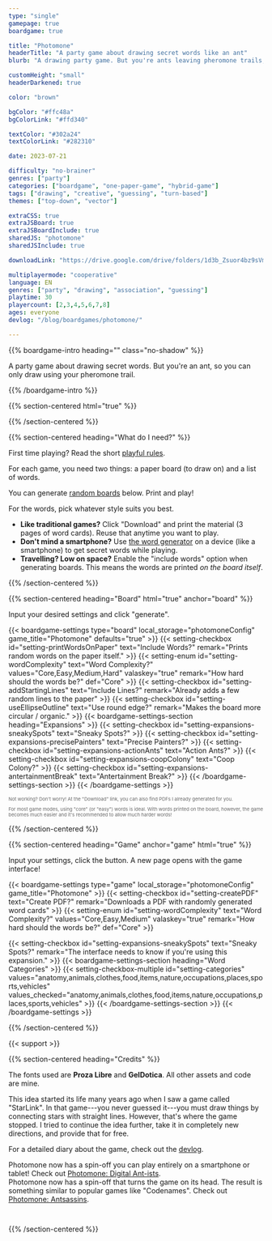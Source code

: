 ```yaml
---
type: "single"
gamepage: true
boardgame: true

title: "Photomone"
headerTitle: "A party game about drawing secret words like an ant"
blurb: "A drawing party game. But you're ants leaving pheromone trails, so drawing just became a lot harder and a lot more fun."

customHeight: "small"
headerDarkened: true

color: "brown"

bgColor: "#ffc48a"
bgColorLink: "#ffd340"

textColor: "#302a24"
textColorLink: "#282310"

date: 2023-07-21

difficulty: "no-brainer"
genres: ["party"]
categories: ["boardgame", "one-paper-game", "hybrid-game"]
tags: ["drawing", "creative", "guessing", "turn-based"]
themes: ["top-down", "vector"]

extraCSS: true
extraJSBoard: true
extraJSBoardInclude: true
sharedJS: "photomone"
sharedJSInclude: true

downloadLink: "https://drive.google.com/drive/folders/1d3b_Zsuor4bz9sVmQIdErx2p5GIYF6Nk"

multiplayermode: "cooperative"
language: EN
genres: ["party", "drawing", "association", "guessing"]
playtime: 30
playercount: [2,3,4,5,6,7,8]
ages: everyone
devlog: "/blog/boardgames/photomone/"

---
```



{{% boardgame-intro heading="" class="no-shadow" %}}

A party game about drawing secret words. But you're an ant, so you can only draw using your pheromone trail.

{{% /boardgame-intro %}}

{{% section-centered html="true" %}}

<div class="photomone-canvas" data-addui="true" data-pointradiusfactor="0.02" data-pointboundsmin="50" data-pointboundsmax="100" data-linewidthfactor="0.015" data-transparentbackground="false" inkfriendly="" data-noexpansions="true">
</div>

{{% /section-centered %}}

{{% section-centered heading="What do I need?" %}}

First time playing? Read the short [playful rules](rules).

For each game, you need two things: a paper board (to draw on) and a list of words.

You can generate [random boards](#board) below. Print and play!

For the words, pick whatever style suits you best.

* **Like traditional games?** Click "Download" and print the material (3 pages of word cards). Reuse that anytime you want to play.
* **Don't mind a smartphone?** Use [the word generator](#game) on a device (like a smartphone) to get secret words while playing.
* **Travelling? Low on space?** Enable the "include words" option when generating boards. This means the words are printed _on the board itself_.

{{% /section-centered %}}

{{% section-centered heading="Board" html="true" anchor="board" %}}

<p>Input your desired settings and click "generate".</p>

{{< boardgame-settings type="board" local_storage="photomoneConfig" game_title="Photomone" defaults="true" >}}
  {{< setting-checkbox id="setting-printWordsOnPaper" text="Include Words?" remark="Prints random words on the paper itself." >}}
  {{< setting-enum id="setting-wordComplexity" text="Word Complexity?" values="Core,Easy,Medium,Hard" valaskey="true" remark="How hard should the words be?" def="Core" >}}
  {{< setting-checkbox id="setting-addStartingLines" text="Include Lines?" remark="Already adds a few random lines to the paper" >}}
  {{< setting-checkbox id="setting-useEllipseOutline" text="Use round edge?" remark="Makes the board more circular / organic." >}}
  {{< boardgame-settings-section heading="Expansions" >}}
    {{< setting-checkbox id="setting-expansions-sneakySpots" text="Sneaky Spots?" >}}
    {{< setting-checkbox id="setting-expansions-precisePainters" text="Precise Painters?" >}}
    {{< setting-checkbox id="setting-expansions-actionAnts" text="Action Ants?" >}}
    {{< setting-checkbox id="setting-expansions-coopColony" text="Coop Colony?" >}}
    {{< setting-checkbox id="setting-expansions-antertainmentBreak" text="Antertainment Break?" >}}
  {{< /boardgame-settings-section >}}
{{< /boardgame-settings >}}

<p style="font-size:0.66em; opacity: 0.66;">Not working? Don't worry! At the "Download" link, you can also find PDFs I already generated for you.</p> 

<p style="font-size:0.66em; opacity: 0.66;">For most game modes, using "core" (or "easy") words is ideal. With words printed on the board, however, the game becomes much easier and it's recommended to allow much harder words!</p> 

{{% /section-centered %}}

{{% section-centered heading="Game" anchor="game" html="true" %}}

<p>Input your settings, click the button. A new page opens with the game interface!</p>

{{< boardgame-settings type="game" local_storage="photomoneConfig" game_title="Photomone" >}}
  {{< setting-checkbox id="setting-createPDF" text="Create PDF?" remark="Downloads a PDF with randomly generated word cards" >}}
  {{< setting-enum id="setting-wordComplexity" text="Word Complexity?" values="Core,Easy,Medium" valaskey="true" remark="How hard should the words be?" def="Core" >}}
  <!-- {{< setting-checkbox id="setting-includeNamesAndGeography" text="Include names?" remark="Adds geography and proper names of people, brands, ..." >}} -->
  {{< setting-checkbox id="setting-expansions-sneakySpots" text="Sneaky Spots?" remark="The interface needs to know if you're using this expansion." >}}
  {{< boardgame-settings-section heading="Word Categories" >}}
{{< setting-checkbox-multiple id="setting-categories" values="anatomy,animals,clothes,food,items,nature,occupations,places,sports,vehicles" values_checked="anatomy,animals,clothes,food,items,nature,occupations,places,sports,vehicles" >}}
  {{< /boardgame-settings-section >}}
{{< /boardgame-settings >}}

{{% /section-centered %}}

{{< support >}}

{{% section-centered heading="Credits" %}}

The fonts used are **Proza Libre** and **GelDotica**. All other assets and code are mine.

This idea started its life many years ago when I saw a game called "StarLink". In that game---you never guessed it---you must draw things by connecting stars with straight lines. However, that's where the game stopped. I tried to continue the idea further, take it in completely new directions, and provide that for free.

For a detailed diary about the game, check out the [devlog](/blog/boardgames/photomone).

<div class="photomone-update-block">
Photomone now has a spin-off you can play entirely on a smartphone or tablet! Check out <a href="https://pandaqi.com/photomone-digital-antists/">Photomone: Digital Ant-ists</a>.
</div>

<div class="photomone-update-block" style="margin-bottom: 3em;">
Photomone now has a spin-off that turns the game on its head. The result is something similar to popular games like "Codenames". Check out <a href="https://pandaqi.com/photomone-antsassins/">Photomone: Antsassins</a>.
</div>

{{% /section-centered %}}

<script>
window.onload = (ev) => {
  const p = new PHOTOMONE.Game({ gameTitle: "photomone", loadGame: false });
}
</script>